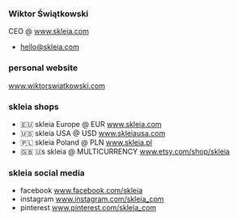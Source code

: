 ### Wiktor Świątkowski
CEO @ www.skleia.com
- hello@skleia.com
### personal website
www.wiktorswiatkowski.com
### skleia shops
- 🇪🇺 skleia Europe @ EUR www.skleia.com
- 🇺🇸 skleia USA @ USD www.skleiausa.com
- 🇵🇱 skleia Poland @ PLN www.skleia.pl
- 🇬🇧 🇺s skleia @ MULTICURRENCY www.etsy.com/shop/skleia
### skleia social media
- facebook www.facebook.com/skleia
- instagram www.instagram.com/skleia_com
- pinterest www.pinterest.com/skleia_com

